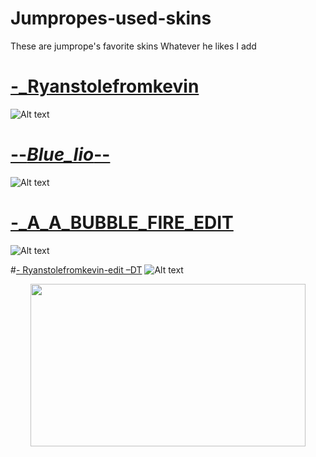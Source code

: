 # Jumpropes-used-skins
These are jumprope's favorite skins
Whatever he likes I add

# [-_Ryanstolefromkevin](https://www.mediafire.com/file/zpcn3qrw81opu4e/-+Ryanstolefromkevin.osk/file)
![Alt text](https://i.imgur.com/NXnvpGU.png://full/path/to/img.jpg "Optional title")



# [--_Blue_Iio_--](https://www.mediafire.com/file/kk80cvq9qypniv6/--_Blue_Iio_--.osk/file)
![Alt text](https://i.imgur.com/fJdMrkU.png://full/path/to/img.jpg "Optional title")



# [-_A_A_BUBBLE_FIRE_EDIT](https://www.mediafire.com/file/kn5onvxugfgge6q/-_A_A_BUBBLE_FIRE_EDIT.osk/file)
![Alt text](https://i.imgur.com/vWqSFDq.png://full/path/to/img.jpg "Optional title")



#[- Ryanstolefromkevin-edit –DT](https://www.mediafire.com/file/v6msyvs9pecwbc9/-_Ryanstolefromkevin-edit_%25E2%2580%2593DT.osk/file)
![Alt text](https://i.imgur.com/vo3ZV3n.png://full/path/to/img.jpg "Optional title")


<p align="center">
<img width="440" height="260" src=https://i.imgur.com/M2Qx8WC.gif/460/300">
